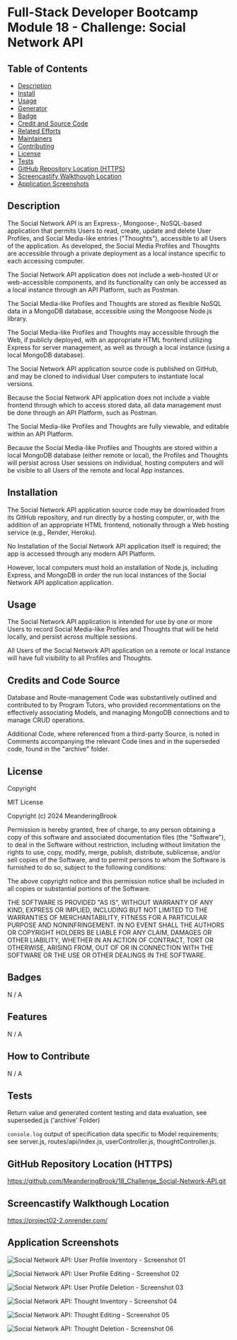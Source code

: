 # Full-Stack Developer Bootcamp Module 18 - Challenge: Social Network API

## Table of Contents

- [Description](#description)
- [Install](#install)
- [Usage](#usage)
- [Generator](#generator)
- [Badge](#badge)
- [Credit and Source Code](#credits-and-code-source)
- [Related Efforts](#related-efforts)
- [Maintainers](#maintainers)
- [Contributing](#contributing)
- [License](#license)
- [Tests](#tests)
- [GitHub Repository Location (HTTPS)](#github-repository-location-https)
- [Screencastify Walkthough Location](#screencastify-walkthrough-location)
- [Application Screenshots](#application-screenshots) 


## Description

The Social Network API is an Express-, Mongoose-, NoSQL-based application that permits Users to read, create, update and delete User Profiles, and Social Media-like entries ("Thoughts"), accessible to all Users of the application. As developed, the Social Media Profiles and Thoughts are accessible through a private deployment as a local instance specific to each accessing computer.

The Social Network API application does not include a web-hosted UI or web-accessible components, and its functionality can only be accessed as a local instance through an API Platform, such as Postman.

The Social Media-like Profiles and Thoughts are stored as flexible NoSQL data in a MongoDB database, accessible using the Mongoose Node.js library.

The Social Media-like Profiles and Thoughts may accessible through the Web, if publicly deployed, with an appropriate HTML frontend utilizing Express for server management, as well as through a local instance (using a local MongoDB database).

The Social Network API application source code is published on GitHub, and may be cloned to individual User computers to instantiate local versions.

Because the Social Network API application does not include a viable frontend through which to access stored data, all data management must be done through an API Platform, such as Postman. 

The Social Media-like Profiles and Thoughts are fully viewable, and editable within an API Platform.

Because the Social Media-like Profiles and Thoughts are stored within a local MongoDB database (either remote or local), the Profiles and Thoughts will persist across User sessions on individual, hosting computers and will be visible to all Users of the remote and local App instances.


## Installation

The Social Network API application source code may be downloaded from its GitHub repository, and run directly by a hosting computer, or, with the addition of an appropriate HTML frontend, notionally through a Web hosting service (e.g., Render, Heroku).

No Installation of the Social Network API application itself is required; the app is accessed through any modern API Platform.

However, local computers must hold an installation of Node.js, including Express, and MongoDB in order the run local instances of the Social Network API application application.


## Usage

The Social Network API application is intended for use by one or more Users to record Social Media-like Profiles and Thoughts that will be held locally, and persist across multiple sessions. 

All Users of the Social Network API application on a remote or local instance will have full visibility to all Profiles and Thoughts.


## Credits and Code Source

Database and Route-management Code was substantively outlined and contributed to by Program Tutors, who provided recommentations on the effectively associating Models, and managing MongoDB connections and to manage CRUD operations.

Additional Code, where referenced from a third-party Source, is noted in Comments accompanying the relevant Code lines and in the superseded code, found in the "archive" folder.


## License

Copyright <YEAR> <COPYRIGHT Chris Milazzo>


MIT License

Copyright (c) 2024 MeanderingBrook

Permission is hereby granted, free of charge, to any person obtaining a copy
of this software and associated documentation files (the "Software"), to deal
in the Software without restriction, including without limitation the rights
to use, copy, modify, merge, publish, distribute, sublicense, and/or sell
copies of the Software, and to permit persons to whom the Software is
furnished to do so, subject to the following conditions:

The above copyright notice and this permission notice shall be included in all
copies or substantial portions of the Software.

THE SOFTWARE IS PROVIDED "AS IS", WITHOUT WARRANTY OF ANY KIND, EXPRESS OR
IMPLIED, INCLUDING BUT NOT LIMITED TO THE WARRANTIES OF MERCHANTABILITY,
FITNESS FOR A PARTICULAR PURPOSE AND NONINFRINGEMENT. IN NO EVENT SHALL THE
AUTHORS OR COPYRIGHT HOLDERS BE LIABLE FOR ANY CLAIM, DAMAGES OR OTHER
LIABILITY, WHETHER IN AN ACTION OF CONTRACT, TORT OR OTHERWISE, ARISING FROM,
OUT OF OR IN CONNECTION WITH THE SOFTWARE OR THE USE OR OTHER DEALINGS IN THE
SOFTWARE.


## Badges

N / A


## Features

N / A


## How to Contribute

N / A


## Tests

Return value and generated content testing and data evaluation, see superseded.js ('archive' Folder)

`console.log` output of specification data specific to Model requirements; see server.js, routes/api/index.js, userController.js, thoughtController.js.


## GitHub Repository Location (HTTPS)

https://github.com/MeanderingBrook/18_Challenge_Social-Network-API.git


## Screencastify Walkthough Location

https://project02-2.onrender.com/


## Application Screenshots

![Social Network API: User Profile Inventory - Screenshot 01](./assets/images/Note-Taker_Nodejs-App_Screenshot-01_Homepage.png?raw=true "Social Network API: User Profile Inventory")

![Social Network API: User Profile Editing - Screenshot 02](./assets/images/Note-Taker_Nodejs-App_Screenshot-02_Note-Creation.png?raw=true "Social Network API: User Profile Editing")

![Social Network API: User Profile Deletion - Screenshot 03](./assets/images/Note-Taker_Nodejs-App_Screenshot-03_Category-Mgt.png?raw=true "Note Taker: Node.js Category Management")

![Social Network API: Thought Inventory - Screenshot 04](./assets/images/Note-Taker_Nodejs-App_Screenshot-04_Note-Mgt.png?raw=true "Social Network API: Thought Inventory")

![Social Network API: Thought Editing - Screenshot 05](./assets/images/Note-Taker_Nodejs-App_Screenshot-05_User-Registration.png?raw-true "Social Network API: Thought Editing")

![Social Network API: Thought Deletion - Screenshot 06](./assets/images/Note-Taker_Nodejs-App_Screenshot-05_User-Registration.png?raw-true "Social Network API: Thought Deletion")
